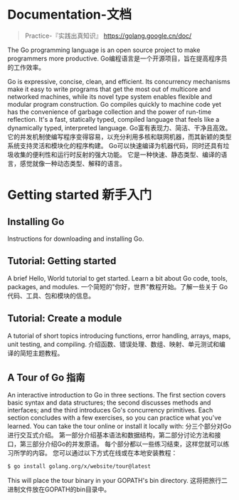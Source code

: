 

Documentation-文档
======
> Practice-『实践出真知识』
> https://golang.google.cn/doc/

The Go programming language is an open source project to make programmers more productive.
Go编程语言是一个开源项目，旨在提高程序员的工作效率。

Go is expressive, concise, clean, and efficient. 
Its concurrency mechanisms make it easy to write programs that get the most out of multicore and networked machines, 
while its novel type system enables flexible and modular program construction. 
Go compiles quickly to machine code yet has the convenience of garbage collection and the power of run-time reflection. 
It's a fast, statically typed, compiled language that feels like a dynamically typed, interpreted language.
Go富有表现力、简洁、干净且高效。
它的并发机制使编写程序变得容易，以充分利用多核和联网机器，而其新颖的类型系统支持灵活和模块化的程序构建。
Go可以快速编译为机器代码，同时还具有垃圾收集的便利性和运行时反射的强大功能。
它是一种快速、静态类型、编译的语言，感觉就像一种动态类型、解释的语言。


# Getting started 新手入门
## Installing Go
Instructions for downloading and installing Go.

## Tutorial: Getting started
A brief Hello, World tutorial to get started. Learn a bit about Go code, tools, packages, and modules.
一个简短的"你好，世界"教程开始。了解一些关于 Go 代码、工具、包和模块的信息。

## Tutorial: Create a module
A tutorial of short topics introducing functions, error handling, arrays, maps, unit testing, and compiling.
介绍函数、错误处理、数组、映射、单元测试和编译的简短主题教程。

## A Tour of Go 指南
An interactive introduction to Go in three sections. 
The first section covers basic syntax and data structures; the second discusses methods and interfaces; 
and the third introduces Go's concurrency primitives. 
Each section concludes with a few exercises, so you can practice what you've learned. 
You can take the tour online or install it locally with:
分三个部分对Go进行交互式介绍。
第一部分介绍基本语法和数据结构，第二部分讨论方法和接口，第三部分介绍Go的并发原语。
每个部分都以一些练习结束，这样您就可以练习所学的内容。
您可以通过以下方式在线或在本地安装教程：
```
$ go install golang.org/x/website/tour@latest
```
This will place the tour binary in your GOPATH's bin directory.
这将把旅行二进制文件放在GOPATH的bin目录中。

